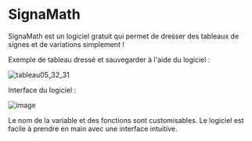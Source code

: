 # SignaMath
SignaMath est un logiciel gratuit qui permet de dresser des tableaux de signes et de variations simplement !

Exemple de tableau dressé et sauvegarder à l'aide du logiciel :

![tableau05_32_31](https://github.com/zonetecde/SignaMath/assets/56195432/30c8609c-2d75-438b-a8db-d9f05aa186b6)

Interface du logiciel :

![image](https://github.com/zonetecde/SignaMath/assets/56195432/50fc502d-440a-40f7-8da7-2390321e4447)

Le nom de la variable et des fonctions sont customisables.
Le logiciel est facile à prendre en main avec une interface intuitive.


